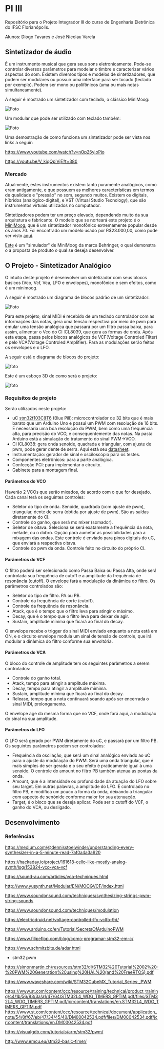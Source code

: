 # PI III
Repositório para o Projeto Integrador III do curso de Engenharia Eletrônica do IFSC Florianópolis.

Alunos: Diogo Tavares e José Nicolau Varela

## Sintetizador de áudio


É um instrumento musical que gera seus sons eletronicamente. Pode-se controlar diversos parâmetros para modelar o timbre
e caracterizar vários aspectos do som. Existem diversos tipos e modelos de sintetizadores, que podem ser modulares ou 
possuir uma interface para ser tocado (teclado por exemplo). Podem ser mono ou polifônicos (uma ou mais notas simultaneamente).

A seguir é mostrado um sintetizador com teclado, o clássico MiniMoog:

![Foto](https://upload.wikimedia.org/wikipedia/commons/3/3e/R.A.Moog_minimoog_2.jpg)

Um modular que pode ser utilizado com teclado também:

![Foto](https://upload.wikimedia.org/wikipedia/commons/e/e6/Moog_Modular_55_img2.jpg)

Uma demostração de como funciona um sintetizador pode ser vista nos links a seguir:

https://www.youtube.com/watch?v=nOp25yIoPjo

https://youtu.be/V_kiqQpiVjE?t=380


### Mercado

Atualmente, estes instrumentos existem tanto puramente analógicos, como eram antigamente, e que possuem as melhores
características em termos de qualidade e "pressão" no som, segundo muitos. Existem os digitais, híbridos (analógico-digital), e VST
 (Virtual Studio Tecnology), que são instrumentos virtuais utilizados no computador.

Sintetizadores podem ter um preço elevado, dependendo muito da sua arquitetura e fabricante. O modelo que se norteará este projeto
é o [MiniMoog](https://en.wikipedia.org/wiki/Minimoog), que é um sintetizador monofônico extremamente popular desde os anos 70.
Foi encontrado um modelo usado por R$23.000,00, como pode ser visto [aqui](https://produto.mercadolivre.com.br/MLB-1237333066-minimoog-model-d-vintage-original-ano1974-sn438x-_JM?quantity=1&variation=37701313709).

[Este](https://produto.mercadolivre.com.br/MLB-1245546290-sintetizador-analogico-model-d-behringer-_JM?quantity=1#reco_item_pos=1&reco_backend=machinalis-v2p&reco_backend_type=low_level&reco_client=vip-v2p&reco_id=53b2ba6c-0ad8-430d-add6-b6dd5013def7) 
é um "simulador" de MiniMoog da marca Behringer, o qual demonstra o a proposta de produto o qual se deseja desenvolver. 


## O Projeto - Sintetizador Analógico

O intuito deste projeto é desenvolver um sintetizador com seus blocos básicos (Vco, Vcf, Vca, LFO e envelopes), 
monofônico e sem efeitos, como é um minimoog.

A seguir é mostrado um diagrama de blocos padrão de um sintetizador:

![Foto](https://upload.wikimedia.org/wikipedia/commons/8/86/Synthesizer.components.01.png)

Para este projeto, sinal MIDI é recebido de um teclado controlador com as informações das notas, gera uma tensão respectiva por meio de pwm para emular uma tensão analógica que passará por um filtro passa baixa, para assim, alimentar o Vco do CI ICL8039, que gera as formas de onda. Após esta etapa, passa pelos blocos analógicos de VCF(Voltage Controled Filter) e pelo VCA(Voltage Controled Amplifier). Para as modulações serão feitos os envelopes e o LFO.

A seguir está o diagrama de blocos do projeto:

![foto](https://github.com/diogo0001/PI_III/blob/master/images/Synth%20Diagram.png)

Este é um esboço 3D de como será o projeto:

![foto](https://github.com/diogo0001/PI_III/blob/master/images/Synth%203d.png)

### Requisitos de projeto

Serão utilizados neste projeto:

  - uC [stm32f103C8T6](https://www.curtocircuito.com.br/placa-arm-stm32-stm32f103c8t6.html) (Blue Pill): microcontrolador de 32 bits que é mais barato que um Arduino Uno e possui um PWM com resolução de 16 bits. É necessária uma boa resolução do PWM, bem como uma frequência alta, para precisão do VCO, e consequentemente das notas. Na pasta Arduino está a simulação do tratamento do sinal PWM->VCO.
  - CI ICL8038: gera onda senoide, quadrada e triangular, com ajuste de pwm, pode gerar dente de serra. Aqui está seu [datasheet](https://github.com/diogo0001/PI_III/blob/master/doc/icl8038.pdf).
  - Instrumentação: gerador de sinal e osciloscópio para os testes.
  - Componentes eletrônicos: para a parte analógica.
  - Confecção PCI: para implementar o circuito.
  - Gabinete para a montagem final.
  
  
  #### Parâmetros do VCO
  
  Haverão 2 VCOs que serão mixados, de acordo com o que for desejado. Cada canal terá os seguintes controles:
  
   - Seletor do tipo de onda. Senóide, quadrada (com ajuste de pwm), triangular, dente de serra (obtida por ajuste de pwm).
   São as saídas diretamente do CI.
   - Controle do ganho, que será mo mixer (somador).
   - Seletor de oitava. Seleciona se será exatamente a frequência da nota, metade, ou o dobro. Opção para aumetar as possibilidades 
   para a mixagem das ondas. Este controle é enviado para pinos digitais do uC, que enviará a respectiva oitava. 
   - Controle do pwm da onda. Controle feito no circuito do próprio CI.
  
  #### Parâmetros do VCF
  
  O filtro poderá ser selecionado como Passa Baixa ou Passa Alta, onde será controlada sua frequência de cutoff e a amplitude da 
  frequência de resonância (cutoff). O envelope fará a modulação da dinâmica do filtro. Os parâmetros controlados são:
  
   - Seletor do tipo de filtro. PA ou PB.
   - Controle da frequência de corte (cutoff).
   - Controle da frequência de resonância.
   - Atack, que é o tempo que o filtro leva para atingir o máximo.
   - Decay, que é o tempo que o filtro leva para deixar de agir.
   - Sustain, amplitude mínima que ficará ao final do decay.
   
O envelope recebe o trigger do sinal MIDI enviado enquanto a nota está em ON, e o circuito envelope modula um sinal de tensão de controle, que irá modular a dinâmica do filtro conforme sua envoltória.
  
  #### Parâmetros do VCA
  
  O bloco do controle de amplitude tem os seguintes parâmetros a serem controlados:
  
   - Controle do ganho total.
   - Atack, tempo para atingir a amplitude máxima.
   - Decay, tempo para atingir a amplitude mímima.
   - Sustain, amplitude mínima que ficará ao final do decay.
   - Release, tempo que a nota continuará soando após ser encerrada o sinal MIDI, prolongamento.
   
   O envelope age da mesma forma que no VCF, onde fará aqui, a modulação do sinal na sua amplitude.
  
  #### Parâmetros do LFO
  
  O LFO será gerado por PWM diretamente do uC, e passará por um filtro PB. Os seguintes parâmetros podem ser controlados:
  
   - Frequência da oscilação, que será um sinal analógico enviado ao uC para o ajuste da modulação do PWM. Será uma onda 
   triangular, que é mais simples de ser gerada e o seu efeito é praticamente igual à uma senoide. O controle do amount 
   no filtro PB também atenua as pontas da onda.
   - Amount, que é a intensidade ou profundidade da atuação do LFO sobre seu target. Em outras palavras, a amplitude do LFO.
   É controlado no filtro PB, e modifica um pouco a forma da onda, deixando a triangular com aspecto de senónide conforme
   maior for sua atenuação.
   - Target, é o bloco que se deseja aplicar. Pode ser o cutoff do VCF, o ganho do VCA, ou desligado.
 
 ## Desenvolvimento
  
  
  ### Referências
  
  
  https://medium.com/@dennisstoelwinder/understanding-every-synthesizer-in-a-5-minute-read-7af0a4a3a920
  
  https://hackaday.io/project/161618-cello-like-mostly-analog-synth/log/153824-vco-vca-vcf
  
  https://sound-au.com/articles/vca-techniques.html
  
  http://www.yusynth.net/Modular/EN/MOOGVCF/index.html
  
  https://www.soundonsound.com/techniques/synthesizing-strings-pwm-string-sounds
  
  https://www.soundonsound.com/techniques/modulation
  
  https://electricdruid.net/voltage-controlled-lfo-vclfo-9d/
 
  https://www.arduino.cc/en/Tutorial/SecretsOfArduinoPWM
  
  https://www.filipeflop.com/blog/como-programar-stm32-em-c/
  
  https://www.schmitzbits.de/adsr.html
  
   - stm32 pwm
  
  https://simonmartin.ch/resources/stm32/dl/STM32%20Tutorial%2002%20-%20PWM%20Generation%20using%20HAL%20(and%20FreeRTOS).pdf
  
  https://www.waveshare.com/wiki/STM32CubeMX_Tutorial_Series:_PWM
  
  https://www.st.com/content/ccc/resource/training/technical/product_training/c4/1b/56/83/3a/a1/47/64/STM32L4_WDG_TIMERS_GPTIM.pdf/files/STM32L4_WDG_TIMERS_GPTIM.pdf/jcr:content/translations/en.STM32L4_WDG_TIMERS_GPTIM.pdf
  https://www.st.com/content/ccc/resource/technical/document/application_note/54/0f/67/eb/47/34/45/40/DM00042534.pdf/files/DM00042534.pdf/jcr:content/translations/en.DM00042534.pdf
  
  https://visualgdb.com/tutorials/arm/stm32/pwm/
  
  http://www.emcu.eu/stm32-basic-timer/
